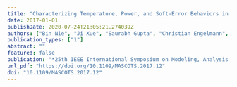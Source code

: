 ```yaml
---
title: "Characterizing Temperature, Power, and Soft-Error Behaviors in Data Center Systems: Insights, Challenges, and Opportunities"
date: 2017-01-01
publishDate: 2020-07-24T21:05:21.274039Z
authors: ["Bin Nie", "Ji Xue", "Saurabh Gupta", "Christian Engelmann", "Evgenia Smirni", "Devesh Tiwari"]
publication_types: ["1"]
abstract: ""
featured: false
publication: "*25th IEEE International Symposium on Modeling, Analysis, and Simulation of Computer and Telecommunication Systems, MASCOTS 2017, Banff, AB, Canada, September 20-22, 2017*"
url_pdf: "https://doi.org/10.1109/MASCOTS.2017.12"
doi: "10.1109/MASCOTS.2017.12"
---
```



